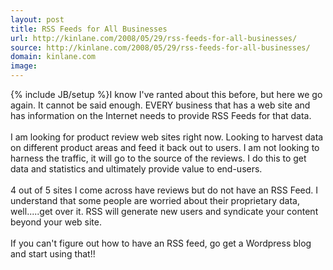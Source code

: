 ```yaml
---
layout: post
title: RSS Feeds for All Businesses
url: http://kinlane.com/2008/05/29/rss-feeds-for-all-businesses/
source: http://kinlane.com/2008/05/29/rss-feeds-for-all-businesses/
domain: kinlane.com
image: 
---
```

{% include JB/setup %}I know I've ranted about this before, but here we go again.  It cannot be said enough.   EVERY business that has a web site and has information on the Internet needs to provide RSS Feeds for that data.<br /><br />I am looking for product review web sites right now.  Looking to harvest data on different product areas and feed it back out to users.  I am not looking to harness the traffic, it will go to the source of the reviews.  I do this to get data and statistics and ultimately provide value to end-users.<br /><br />4 out of 5 sites I come across have reviews but do not have an RSS Feed.  I understand that some people are worried about their proprietary data, well.....get over it.  RSS will generate new users and syndicate your content beyond your web site.<br /><br />If you can't figure out how to have an RSS feed, go get a Wordpress blog and start using that!!